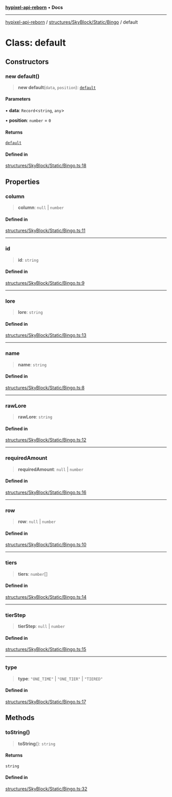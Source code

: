 [**hypixel-api-reborn**](../../../../../README.md) • **Docs**

***

[hypixel-api-reborn](../../../../../modules.md) / [structures/SkyBlock/Static/Bingo](../README.md) / default

# Class: default

## Constructors

### new default()

> **new default**(`data`, `position`): [`default`](default.md)

#### Parameters

• **data**: `Record`\<`string`, `any`\>

• **position**: `number` = `0`

#### Returns

[`default`](default.md)

#### Defined in

[structures/SkyBlock/Static/Bingo.ts:18](https://github.com/Kathund/REBORN-docs-TEST/blob/226e7f6a62bb6bca87ef0828ac84e9098d59f860/src/structures/SkyBlock/Static/Bingo.ts#L18)

## Properties

### column

> **column**: `null` \| `number`

#### Defined in

[structures/SkyBlock/Static/Bingo.ts:11](https://github.com/Kathund/REBORN-docs-TEST/blob/226e7f6a62bb6bca87ef0828ac84e9098d59f860/src/structures/SkyBlock/Static/Bingo.ts#L11)

***

### id

> **id**: `string`

#### Defined in

[structures/SkyBlock/Static/Bingo.ts:9](https://github.com/Kathund/REBORN-docs-TEST/blob/226e7f6a62bb6bca87ef0828ac84e9098d59f860/src/structures/SkyBlock/Static/Bingo.ts#L9)

***

### lore

> **lore**: `string`

#### Defined in

[structures/SkyBlock/Static/Bingo.ts:13](https://github.com/Kathund/REBORN-docs-TEST/blob/226e7f6a62bb6bca87ef0828ac84e9098d59f860/src/structures/SkyBlock/Static/Bingo.ts#L13)

***

### name

> **name**: `string`

#### Defined in

[structures/SkyBlock/Static/Bingo.ts:8](https://github.com/Kathund/REBORN-docs-TEST/blob/226e7f6a62bb6bca87ef0828ac84e9098d59f860/src/structures/SkyBlock/Static/Bingo.ts#L8)

***

### rawLore

> **rawLore**: `string`

#### Defined in

[structures/SkyBlock/Static/Bingo.ts:12](https://github.com/Kathund/REBORN-docs-TEST/blob/226e7f6a62bb6bca87ef0828ac84e9098d59f860/src/structures/SkyBlock/Static/Bingo.ts#L12)

***

### requiredAmount

> **requiredAmount**: `null` \| `number`

#### Defined in

[structures/SkyBlock/Static/Bingo.ts:16](https://github.com/Kathund/REBORN-docs-TEST/blob/226e7f6a62bb6bca87ef0828ac84e9098d59f860/src/structures/SkyBlock/Static/Bingo.ts#L16)

***

### row

> **row**: `null` \| `number`

#### Defined in

[structures/SkyBlock/Static/Bingo.ts:10](https://github.com/Kathund/REBORN-docs-TEST/blob/226e7f6a62bb6bca87ef0828ac84e9098d59f860/src/structures/SkyBlock/Static/Bingo.ts#L10)

***

### tiers

> **tiers**: `number`[]

#### Defined in

[structures/SkyBlock/Static/Bingo.ts:14](https://github.com/Kathund/REBORN-docs-TEST/blob/226e7f6a62bb6bca87ef0828ac84e9098d59f860/src/structures/SkyBlock/Static/Bingo.ts#L14)

***

### tierStep

> **tierStep**: `null` \| `number`

#### Defined in

[structures/SkyBlock/Static/Bingo.ts:15](https://github.com/Kathund/REBORN-docs-TEST/blob/226e7f6a62bb6bca87ef0828ac84e9098d59f860/src/structures/SkyBlock/Static/Bingo.ts#L15)

***

### type

> **type**: `"ONE_TIME"` \| `"ONE_TIER"` \| `"TIERED"`

#### Defined in

[structures/SkyBlock/Static/Bingo.ts:17](https://github.com/Kathund/REBORN-docs-TEST/blob/226e7f6a62bb6bca87ef0828ac84e9098d59f860/src/structures/SkyBlock/Static/Bingo.ts#L17)

## Methods

### toString()

> **toString**(): `string`

#### Returns

`string`

#### Defined in

[structures/SkyBlock/Static/Bingo.ts:32](https://github.com/Kathund/REBORN-docs-TEST/blob/226e7f6a62bb6bca87ef0828ac84e9098d59f860/src/structures/SkyBlock/Static/Bingo.ts#L32)
